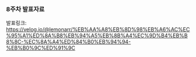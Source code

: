### 8주차 발표자료

발표링크: https://velog.io/@lemonarr/%EB%AA%A8%EB%8D%98%EB%A6%AC%EC%95%A1%ED%8A%B8%EB%94%A5%EB%8B%A4%EC%9D%B4%EB%B8%8C-%EC%8A%A4%ED%84%B0%EB%94%94-%EB%B0%9C%ED%91%9C
